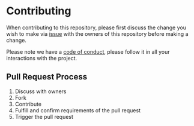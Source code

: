 # Contributing

When contributing to this repository, please first discuss the change you wish to make via 
[issue](https://github.com/oliver-zehentleitner/unicorn-binance-rest-api/issues/new/choose) 
with the owners of this repository before making a change. 

Please note we have a 
[code of conduct](https://github.com/oliver-zehentleitner/unicorn-binance-rest-api/blob/master/CODE_OF_CONDUCT.md), 
please follow it in all your interactions with the project.

## Pull Request Process

1. Discuss with owners
2. Fork
3. Contribute
4. Fulfill and confirm requirements of the pull request
5. Trigger the pull request